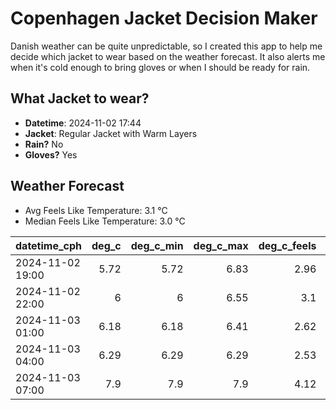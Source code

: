 
# Copenhagen Jacket Decision Maker

Danish weather can be quite unpredictable, so I created this app to help me decide which jacket to wear based on the weather forecast. 
It also alerts me when it's cold enough to bring gloves or when I should be ready for rain.

## What Jacket to wear?

- **Datetime**: 2024-11-02 17:44
- **Jacket**: Regular Jacket with Warm Layers
- **Rain?** No
- **Gloves?** Yes

## Weather Forecast
- Avg Feels Like Temperature: 3.1 °C
- Median Feels Like Temperature: 3.0 °C

| datetime_cph     |   deg_c |   deg_c_min |   deg_c_max |   deg_c_feels | weather   | wind   | rain   |
|:-----------------|--------:|------------:|------------:|--------------:|:----------|:-------|:-------|
| 2024-11-02 19:00 |    5.72 |        5.72 |        6.83 |          2.96 | Clouds    | Low    | None   |
| 2024-11-02 22:00 |    6    |        6    |        6.55 |          3.1  | Clouds    | Low    | None   |
| 2024-11-03 01:00 |    6.18 |        6.18 |        6.41 |          2.62 | Clouds    | High   | None   |
| 2024-11-03 04:00 |    6.29 |        6.29 |        6.29 |          2.53 | Clouds    | High   | None   |
| 2024-11-03 07:00 |    7.9  |        7.9  |        7.9  |          4.12 | Clouds    | High   | None   |
        